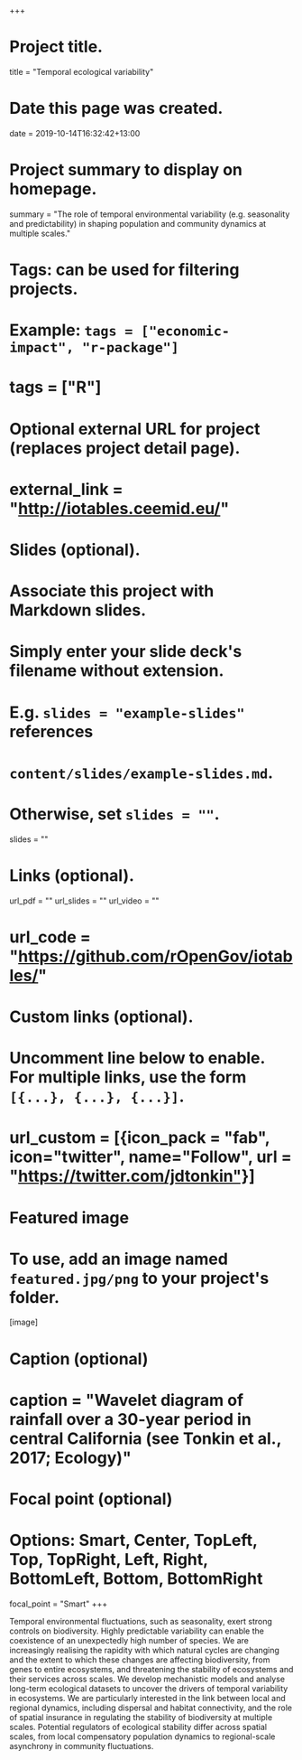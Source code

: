 +++
# Project title.
title = "Temporal ecological variability"

# Date this page was created.
date = 2019-10-14T16:32:42+13:00

# Project summary to display on homepage.
summary = "The role of temporal environmental variability (e.g. seasonality and predictability) in shaping population and community dynamics at multiple scales."

# Tags: can be used for filtering projects.
# Example: `tags = ["economic-impact", "r-package"]`
# tags = ["R"]

# Optional external URL for project (replaces project detail page).
# external_link = "http://iotables.ceemid.eu/"

# Slides (optional).
#   Associate this project with Markdown slides.
#   Simply enter your slide deck's filename without extension.
#   E.g. `slides = "example-slides"` references 
#   `content/slides/example-slides.md`.
#   Otherwise, set `slides = ""`.
slides = ""

# Links (optional).
url_pdf = ""
url_slides = ""
url_video = ""
# url_code = "https://github.com/rOpenGov/iotables/"

# Custom links (optional).
#   Uncomment line below to enable. For multiple links, use the form `[{...}, {...}, {...}]`.
# url_custom = [{icon_pack = "fab", icon="twitter", name="Follow", url = "https://twitter.com/jdtonkin"}]

# Featured image
# To use, add an image named `featured.jpg/png` to your project's folder. 
[image]
  # Caption (optional)
  # caption = "Wavelet diagram of rainfall over a 30-year period in central California (see Tonkin et al., 2017; Ecology)"
  
  # Focal point (optional)
  # Options: Smart, Center, TopLeft, Top, TopRight, Left, Right, BottomLeft, Bottom, BottomRight
  focal_point = "Smart"
+++


Temporal environmental fluctuations, such as seasonality, exert strong controls on biodiversity. Highly predictable variability can enable the coexistence of an unexpectedly high number of species. We are increasingly realising the rapidity with which natural cycles are changing and the extent to which these changes are affecting biodiversity, from genes to entire ecosystems, and threatening the stability of ecosystems and their services across scales. We develop mechanistic models and analyse long-term ecological datasets to uncover the drivers of temporal variability in ecosystems. We are particularly interested in the link between local and regional dynamics, including dispersal and habitat connectivity, and the role of spatial insurance in regulating the stability of biodiversity at multiple scales. Potential regulators of ecological stability differ across spatial scales, from local compensatory population dynamics to regional-scale asynchrony in community fluctuations. 



